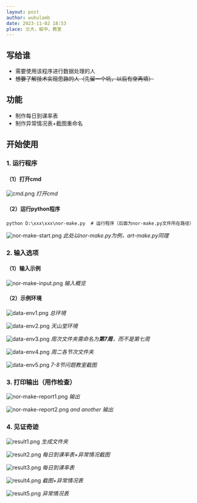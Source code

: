 ```yaml
---
layout: post
author: wuhulamb
date: 2023-11-02 18:53
place: 兰大，榆中，教室
---
```


## 写给谁

- 需要使用该程序进行数据处理的人
- ~~想要了解技术实现思路的人（先留一个坑，以后有空再填）~~

## 功能

- 制作每日到课率表
- 制作异常情况表+截图重命名

## 开始使用

### 1. 运行程序
#### （1）打开cmd
![cmd.png](https://github.com/wuhulamb/wuhulamb.github.io/blob/main/images/2023/11/cmd.png "cmd")
*打开cmd*

#### （2）运行python程序
    python D:\xxx\xxx\nor-make.py  # 运行程序（后面为nor-make.py文件所在路径）

![nor-make-start.png](https://github.com/wuhulamb/wuhulamb.github.io/blob/main/images/2023/11/nor-make-start.png "start")
*此处以nor-make.py为例，art-make.py同理*

### 2. 输入选项
#### （1）输入示例
![nor-make-input.png](https://github.com/wuhulamb/wuhulamb.github.io/blob/main/images/2023/11/nor-make-input.png "input")
*输入概览*

#### （2）示例环境
![data-env1.png](https://github.com/wuhulamb/wuhulamb.github.io/blob/main/images/2023/11/data-env1.png "environment")
*总环境*

![data-env2.png](https://github.com/wuhulamb/wuhulamb.github.io/blob/main/images/2023/11/data-env2.png "environment")
*天山堂环境*

![data-env3.png](https://github.com/wuhulamb/wuhulamb.github.io/blob/main/images/2023/11/data-env3.png "environment")
*周次文件夹需命名为**第7周**，而不是第七周*

![data-env4.png](https://github.com/wuhulamb/wuhulamb.github.io/blob/main/images/2023/11/data-env4.png "environment")
*周二各节次文件夹*

![data-env5.png](https://github.com/wuhulamb/wuhulamb.github.io/blob/main/images/2023/11/data-env5.png "environment")
*7-8节问题教室截图*


### 3. 打印输出（用作检查）
![nor-make-report1.png](https://github.com/wuhulamb/wuhulamb.github.io/blob/main/images/2023/11/nor-make-report1.png "report")
*输出*

![nor-make-report2.png](https://github.com/wuhulamb/wuhulamb.github.io/blob/main/images/2023/11/nor-make-report2.png "report")
*and another 输出*

### 4. 见证奇迹
![result1.png](https://github.com/wuhulamb/wuhulamb.github.io/blob/main/images/2023/11/result1.png "result")
*生成文件夹*

![result2.png](https://github.com/wuhulamb/wuhulamb.github.io/blob/main/images/2023/11/result2.png "result")
*每日到课率表+异常情况截图*

![result3.png](https://github.com/wuhulamb/wuhulamb.github.io/blob/main/images/2023/11/result3.png "result")
*每日到课率表*

![result4.png](https://github.com/wuhulamb/wuhulamb.github.io/blob/main/images/2023/11/result4.png "result")
*截图+异常情况表*

![result5.png](https://github.com/wuhulamb/wuhulamb.github.io/blob/main/images/2023/11/result5.png "result")
*异常情况表*
